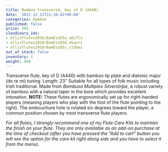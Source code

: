 ```yaml
---
title: Bamboo transverse, key of D (A440)
date: '2022-12-11T21:16:42+00:00'
categories: bamboo
published: false
price: 395
cloudinary_ids:
- ellisflutes2018/BamEssD5a_w0jflx
- ellisflutes2018/BamEssD5b_ekaxrz
- ellisflutes2018/BamEssD5c_ctdme1
out_of_stock: false
inventory: 1
weight: 450
---
```


Transverse flute, key of D  (A440) with bamboo lip plate and diatonic major (do re mi) tuning.  Length:  23"   Suitable for all types of folk music including Irish traditional.  Made from *Bambusa Multiplex Silverstripe*, a robust variety of bamboo with a natural taper in the bore which provides excellent intonation.  **NOTE:** These flutes are ergonomically set up for right-handed players (meaning players who play with the foot of the flute pointing to the right).  The embouchure hole is rotated six degrees toward the player, a common position chosen by most transverse flute players.  

*For all flutes, I strongly recommend one of my Flute Care Kits to maintain the finish on your flute. They are only available as an add-on purchase at the time of checkout (after you have pressed the “Add to cart” button you will see the option for the care kit right along side and you have to select it from the menu).*
